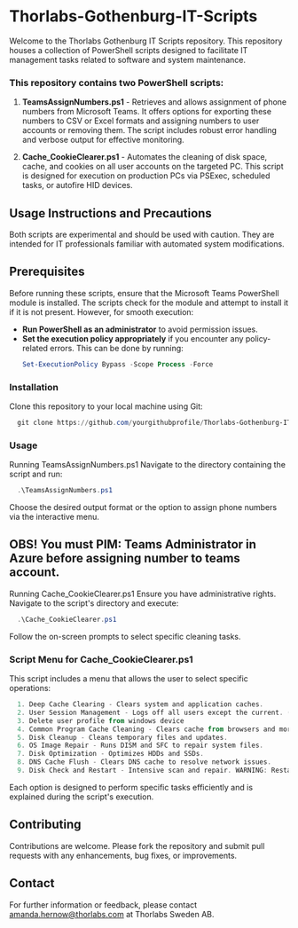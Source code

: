 # Thorlabs-Gothenburg-IT-Scripts

Welcome to the Thorlabs Gothenburg IT Scripts repository. This repository houses a collection of PowerShell scripts designed to facilitate IT management tasks related to software and system maintenance.

### This repository contains two PowerShell scripts:

1. **TeamsAssignNumbers.ps1** - Retrieves and allows assignment of phone numbers from Microsoft Teams. It offers options for exporting these numbers to CSV or Excel formats and assigning numbers to user accounts or removing them. The script includes robust error handling and verbose output for effective monitoring.

2. **Cache_CookieClearer.ps1** - Automates the cleaning of disk space, cache, and cookies on all user accounts on the targeted PC. This script is designed for execution on production PCs via PSExec, scheduled tasks, or autofire HID devices.

## Usage Instructions and Precautions

Both scripts are experimental and should be used with caution. They are intended for IT professionals familiar with automated system modifications.

## Prerequisites

Before running these scripts, ensure that the Microsoft Teams PowerShell module is installed. The scripts check for the module and attempt to install it if it is not present. However, for smooth execution:

- **Run PowerShell as an administrator** to avoid permission issues.
- **Set the execution policy appropriately** if you encounter any policy-related errors. This can be done by running:
  ```powershell
  Set-ExecutionPolicy Bypass -Scope Process -Force
  ```


### Installation
Clone this repository to your local machine using Git:
```powershell
  git clone https://github.com/yourgithubprofile/Thorlabs-Gothenburg-IT-Scripts.git
```

### Usage
Running TeamsAssignNumbers.ps1
Navigate to the directory containing the script and run:
```powershell
  .\TeamsAssignNumbers.ps1
```

Choose the desired output format or the option to assign phone numbers via the interactive menu.
## OBS! You must PIM: Teams Administrator in Azure before assigning number to teams account.

Running Cache_CookieClearer.ps1
Ensure you have administrative rights. Navigate to the script's directory and execute:
```powershell
  .\Cache_CookieClearer.ps1
```

Follow the on-screen prompts to select specific cleaning tasks.

### Script Menu for Cache_CookieClearer.ps1
This script includes a menu that allows the user to select specific operations:

 ```powershell
   1. Deep Cache Clearing - Clears system and application caches.
   2. User Session Management - Logs off all users except the current. (Recommended)
   3. Delete user profile from windows device
   4. Common Program Cache Cleaning - Clears cache from browsers and more.
   5. Disk Cleanup - Cleans temporary files and updates.
   6. OS Image Repair - Runs DISM and SFC to repair system files.
   7. Disk Optimization - Optimizes HDDs and SSDs.
   8. DNS Cache Flush - Clears DNS cache to resolve network issues.
   9. Disk Check and Restart - Intensive scan and repair. WARNING: Restarts immediately!
 ```

Each option is designed to perform specific tasks efficiently and is explained during the script's execution.

## Contributing
Contributions are welcome. Please fork the repository and submit pull requests with any enhancements, bug fixes, or improvements.

## Contact
For further information or feedback, please contact amanda.hernow@thorlabs.com at Thorlabs Sweden AB.